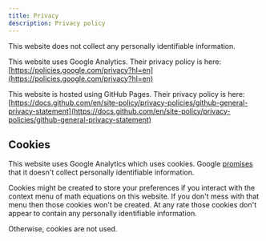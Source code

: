 ```yaml
---
title: Privacy
description: Privacy policy
---
```

This website does not collect any personally identifiable information.

This website uses Google Analytics. Their privacy policy is here:<br/>
[https://policies.google.com/privacy?hl=en](https://policies.google.com/privacy?hl=en)

This website is hosted using GitHub Pages. Their privacy policy is here:<br/>
[https://docs.github.com/en/site-policy/privacy-policies/github-general-privacy-statement](https://docs.github.com/en/site-policy/privacy-policies/github-general-privacy-statement)

## Cookies

This website uses Google Analytics which uses cookies. Google
[promises](https://support.google.com/analytics/answer/6004245) that it doesn't
collect personally identifiable information.

Cookies might be created to store your preferences if you interact with the
context menu of math equations on this website. If you don't mess with that menu
then those cookies won't be created. At any rate those cookies don't appear to
contain any personally identifiable information.

Otherwise, cookies are not used.